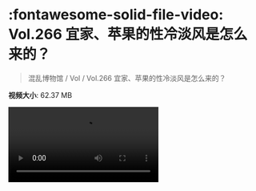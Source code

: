 # :fontawesome-solid-file-video: Vol.266 宜家、苹果的性冷淡风是怎么来的？

> 混乱博物馆 / Vol / Vol.266 宜家、苹果的性冷淡风是怎么来的？

**视频大小**: 62.37 MB

<div class="video"><video src="https://file.hsyhx.top/archive/266.mp4" controls preload>🤔 您的浏览器不支持 video 标签</video></div>